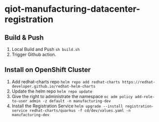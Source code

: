# qiot-manufacturing-datacenter-registration

## Build & Push

1. Local Build and Push
    `sh build.sh`
2. Trigger Github action.

## Install on OpenShift Cluster

1. Add redhat-charts repo
    `helm repo add redhat-charts https://redhat-developer.github.io/redhat-helm-charts`
2. Update the helm repo
    `helm repo update`
3. Give the right to administrate the namespace
    `oc adm policy add-role-to-user admin -z default -n manufacturing-dev`
3. Install the Registration Service
    `helm upgrade --install registration-service redhat-charts/quarkus -f cd/dev/values.yaml -n manufacturing-dev`